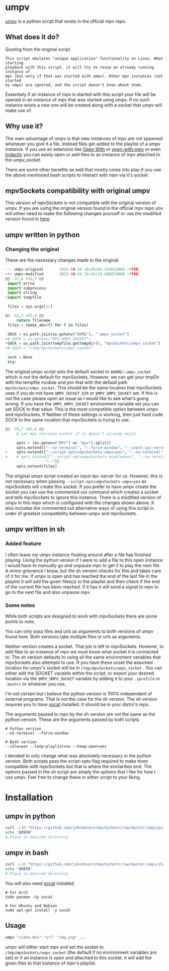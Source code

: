 # umpv
[umpv](https://github.com/mpv-player/mpv/blob/master/TOOLS/umpv) is a python script that exists in the official mpv repo.

## What does it do?
Quoting from the original script

```
This script emulates "unique application" functionality on Linux. When starting
playback with this script, it will try to reuse an already running instance of
mpv (but only if that was started with umpv). Other mpv instances (not started
by umpv) are ignored, and the script doesn't know about them.
```

Essentialy if an instance of mpv is started with this script your file will
be opened in an instance of mpv that was started using umpv. If no such instance
exists a new one will be created along with a socket that umpv will make use of.

## Why use it?
The main advantage of umpv is that new instances of mpv are not spawned
whenever you give it a file. Instead files get added to the playlist of a umpv
instance. If you use an extension like
[Open With](https://github.com/darktrojan/openwith) or
[open-with-mpv](https://github.com/slothspot/open-with-mpv) or even
[tridactly](https://github.com/tridactyl/tridactyl) you can easily open or add
files to an instance of mpv attached to the umpv_socket.

There are some other benefits as well that mostly come into play if you use the
above mentioned bash scripts to interact with mpv via it's socket.

## mpvSockets compatibility with original umpv
This version of mpvSockets is not compatible with the original version of
umpv. If you are using the original version found in the official mpv repo
you will either need to make the following changes yourself or use the modified
version found in [here](umpv).

## umpv written in python
### Changing the original
These are the necessary changes made to the original.

```python
--- umpv-original       2022-04-24 18:49:01.254653000 -0700
+++ umpv-modified       2022-04-24 19:38:14.888874800 -0700
@@ -32,6 +32,7 @@
 import errno
 import subprocess
 import string
+import tempfile

 files = sys.argv[1:]

@@ -52,7 +53,9 @@
     return filename
 files = (make_abs(f) for f in files)

-SOCK = os.path.join(os.getenv("HOME"), ".umpv_socket")
+# SOCK = os.getenv("MPV_UMPV_SOCKET")
+SOCK = os.path.join(tempfile.gettempdir(), "mpvSockets/umpv_socket")
+# SOCK = "/tmp/mpvSockets/umpv_socket"

 sock = None
 try:
```

The original umpv script sets the default socket to `$HOME/.umpv_socket` which
is not the default for mpvSockets. However, we can get your tmpDir with the
tempfile module and join that with the default path `mpvSockets/umpv_socket`.
This should be the same location that mpvSockets uses if you do not have
`$MPV_SOCKET_DIR` or `$MPV_UMPV_SOCKET` set. If this is not the case please
open an issue as I would like to see what's going wrong. If you have the
`$MPV_UMPV_SOCKET` environment variable set you can set SOCK to that value.
This is the most compatible option between umpv and mpvSockets. If Neither of
these settings is working, then just hard code SOCK to the same location that
mpvSockets is trying to use.

```python
@@ -79,7 +82,8 @@
     # Let mpv recreate socket if it doesn't already exist.

     opts = (os.getenv("MPV") or "mpv").split()
-    opts.extend(["--no-terminal", "--force-window", "--input-ipc-server=" + SOCK,
+    opts.extend(["--script-opts=mpvSockets-umpv=yes", "--no-terminal", "--force-window",
+    # opts.extend(["--script-opts=mpvSockets-enabled=no", "--no-terminal", "--force-window", "--input-ipc-server=" + SOCK,
                  "--"])
     opts.extend(files)
```

The original umpv script created an input-ipc-server for us. However, this is
not necessary when passing `--script-opts=mpvSockets-umpv=yes` as mpvSockets
will create this socket. If you prefer to have umpv create the socket you can
use the commented out command which creates a socket and tells mpvSockets to
ignore this instance. There is a modified version of umpv in this repo which is
configured with the changes shown above. It also includes the commented out
alternative ways of using this script in order of greatest compatibility between
umpv and mpvSockets.

## umpv written in sh
### Added feature
I often leave my umpv instance floating around after a file has finished
playing. Using the python version if I were to add a file to this open instance
I would have to manually go and unpause mpv to get it to play the next file. A
minor grievance I know, but the sh version checks for this and takes care of
it for me. If umpv is open and has reached the end of the last file in the
playlist it will add the given files(s) to the playlist and then check if the
end of the current file has been reached. If it has it will send a signal to
mpv to go to the next file and also unpause mpv.

### Some notes
While both scripts are designed to work with mpvSockets there are some points
to note.

You can only pass files and urls as arguments to both versions of umpv found
here. Both versions take multiple files or urls as arguments.

Neither version creates a socket. That job is left to mpvSockets. However, to
add files to an instance of mpv we must know what socket it is connected to.
The sh version defaults to using all the same environment variables that
mpvSockets also attempts to use. If you have these unset the assumed location
for umpv's socket will be in `/tmp/mpvSockets/umpv_socket` . You can either edit the
SOCKET variable within the script, or export your desired location via the
`$MPV_UMPV_SOCKET` variable by adding it to your `.zprofile` or `.bashrc` or
whatever you use.

I'm not certain but I believe the python version is 100% independent of
external programs. That is not the case for the sh version. The sh version
requires you to have [socat](http://www.dest-unreach.org/socat/) installed. It
should be in your distro's repo.

The arguments passed to mpv by the sh version are not the same as the python
version. These are the arguments passed by both scripts

```
# Python version
--no-terminal --force-window

# Bash version
--idle=yes --loop-playlist=no --keep-open=yes
```

I decided to only change what was absolutely necessary in the python version.
Both scripts pass the script-opts flag required to make them compatible with
mpvSockets but that is where the similarities end. The options passed in the
sh script are simply the options that I like for how I use umpv. Feel free to
change these in either script to your liking.

# Installation
## umpv in python

```bash
curl -LJO "https://github.com/johndovern/mpvSockets/raw/master/umpv/python/umpv" && chmod a+x umpv
echo "$PATH"
# Place in desired directory
```

## umpv in bash

```bash
curl -LJO "https://github.com/johndovern/mpvSockets/raw/master/umpv/sh/umpv" && chmod a+x umpv
echo "$PATH"
# Place in desired directory
```

You will also need [socat](http://www.dest-unreach.org/socat/) installed.

```
# For Arch
sudo pacman -Sy socat

# For Ubuntu and Debian
sudo apt-get install -y socat
```

## Usage

```bash
umpv "video.mkv" "url" "img.png" ...
```

umpv will either start mpv and set the socket to `/tmp/mpvSockets/umpv_socket`
(the default if no environment variables are set) or if an instance is open and
attached to this socket, it will add the given files to that instance of mpv's
playlist.

